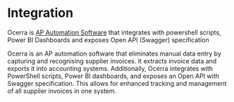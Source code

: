 # Integration
Ocerra is [AP Automation Software](https://www.ocerra.com) that integrates with powershell scripts, Power BI Dashboards and exposes Open API (Swagger) specification 

Ocerra is an AP automation software that eliminates manual data entry by capturing and recognising supplier invoices. It extracts invoice data and exports it into accounting systems. Additionally, Ocerra integrates with PowerShell scripts, Power BI dashboards, and exposes an Open API with Swagger specification. This allows for enhanced tracking and management of all supplier invoices in one system.
